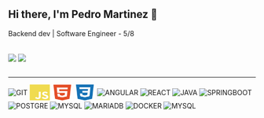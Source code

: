 ## Hi there, I'm Pedro Martinez 👋 
Backend dev | Software Engineer - 5/8

</br>
 <div style="display: inline_block">
  <img height=180 align="center" src="https://github-readme-stats.vercel.app/api?username=pemaismais&theme=tokyonight" />
  <img height=180 align="center" src="https://github-readme-stats.vercel.app/api/top-langs?username=pemaismais&layout=compact&langs_count=8&card_width=320&theme=tokyonight" />
 </div>
</br>

----
<div style="display: inline_block">
  <img align="center" alt="GIT" height="33" width="42" src="https://cdn.jsdelivr.net/gh/devicons/devicon/icons/git/git-original.svg" />

  <img align="center" alt="JS" height="33" width="42" src="https://raw.githubusercontent.com/devicons/devicon/master/icons/javascript/javascript-plain.svg">
  <img align="center" alt="HTML" height="33" width="42" src="https://raw.githubusercontent.com/devicons/devicon/master/icons/html5/html5-plain.svg">
  <img align="center" alt="CSS" height="33" width="42" src="https://raw.githubusercontent.com/devicons/devicon/master/icons/css3/css3-plain.svg">
  <img align="center" alt="ANGULAR" height="33" width="42" src="https://cdn.jsdelivr.net/gh/devicons/devicon/icons/angularjs/angularjs-plain.svg" />
  <img align="center" alt="REACT" height="33" width="42" src="https://cdn.jsdelivr.net/gh/devicons/devicon/icons/react/react-original.svg" />
  
  <img align="center" alt="JAVA" height="35" width="42" src="https://cdn.jsdelivr.net/gh/devicons/devicon/icons/java/java-original.svg" />
  <img align="center" alt="SPRINGBOOT" height="33" width="42" src="https://cdn.jsdelivr.net/gh/devicons/devicon/icons/spring/spring-original.svg" />
  <img align="center" alt="POSTGRE" height="33" width="42" src="https://cdn.jsdelivr.net/gh/devicons/devicon/icons/postgresql/postgresql-original.svg" />
  <img align="center" alt="MYSQL" height="33" width="42" src="https://cdn.jsdelivr.net/gh/devicons/devicon/icons/mysql/mysql-original.svg" />
  <img align="center" alt="MARIADB" height="33" width="42" src="https://cdn.jsdelivr.net/gh/devicons/devicon/icons/mariadb/mariadb-original.svg" />

  <img align="center" alt="DOCKER" height="33" width="42" src="https://cdn.jsdelivr.net/gh/devicons/devicon/icons/docker/docker-plain.svg" />
  
  <img align="center" alt="MYSQL" height="33" width="42" src="https://cdn.jsdelivr.net/gh/devicons/devicon/icons/linux/linux-original.svg" />
</div>
